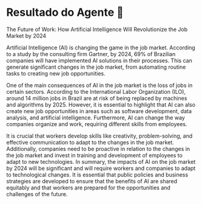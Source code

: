 # Resultado do Agente 🤖

The Future of Work: How Artificial Intelligence Will Revolutionize the Job Market by 2024

Artificial Intelligence (AI) is changing the game in the job market. According to a study by the consulting firm Gartner, by 2024, 69% of Brazilian companies will have implemented AI solutions in their processes. This can generate significant changes in the job market, from automating routine tasks to creating new job opportunities.

One of the main consequences of AI in the job market is the loss of jobs in certain sectors. According to the International Labor Organization (ILO), around 14 million jobs in Brazil are at risk of being replaced by machines and algorithms by 2025. However, it is essential to highlight that AI can also create new job opportunities in areas such as software development, data analysis, and artificial intelligence. Furthermore, AI can change the way companies organize and work, requiring different skills from employees.

It is crucial that workers develop skills like creativity, problem-solving, and effective communication to adapt to the changes in the job market. Additionally, companies need to be proactive in relation to the changes in the job market and invest in training and development of employees to adapt to new technologies. In summary, the impacts of AI on the job market by 2024 will be significant and will require workers and companies to adapt to technological changes. It is essential that public policies and business strategies are developed to ensure that the benefits of AI are shared equitably and that workers are prepared for the opportunities and challenges of the future.